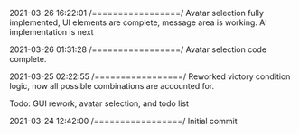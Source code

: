 2021-03-26 16:22:01
/=================/
Avatar selection fully implemented, UI elements are complete, message area is working.
AI implementation is next

2021-03-26 01:31:28
/=================/
Avatar selection code complete.

2021-03-25 02:22:55
/=================/
Reworked victory condition logic, now all possible combinations are accounted for. 

Todo: GUI rework, avatar selection, and todo list

2021-03-24 12:42:00
/=================/
Initial commit

